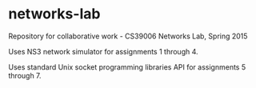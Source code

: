 # networks-lab

Repository for collaborative work - CS39006 Networks Lab, Spring 2015

Uses NS3 network simulator for assignments 1 through 4.

Uses standard Unix socket programming libraries API for assignments 5 through 7.

